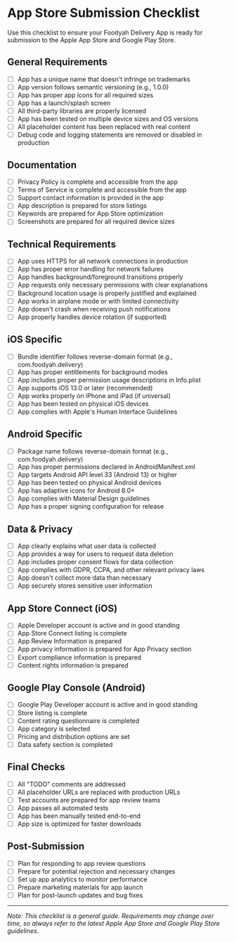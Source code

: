 # App Store Submission Checklist

Use this checklist to ensure your Foodyah Delivery App is ready for submission to the Apple App Store and Google Play Store.

## General Requirements

- [ ] App has a unique name that doesn't infringe on trademarks
- [ ] App version follows semantic versioning (e.g., 1.0.0)
- [ ] App has proper app icons for all required sizes
- [ ] App has a launch/splash screen
- [ ] All third-party libraries are properly licensed
- [ ] App has been tested on multiple device sizes and OS versions
- [ ] All placeholder content has been replaced with real content
- [ ] Debug code and logging statements are removed or disabled in production

## Documentation

- [ ] Privacy Policy is complete and accessible from the app
- [ ] Terms of Service is complete and accessible from the app
- [ ] Support contact information is provided in the app
- [ ] App description is prepared for store listings
- [ ] Keywords are prepared for App Store optimization
- [ ] Screenshots are prepared for all required device sizes

## Technical Requirements

- [ ] App uses HTTPS for all network connections in production
- [ ] App has proper error handling for network failures
- [ ] App handles background/foreground transitions properly
- [ ] App requests only necessary permissions with clear explanations
- [ ] Background location usage is properly justified and explained
- [ ] App works in airplane mode or with limited connectivity
- [ ] App doesn't crash when receiving push notifications
- [ ] App properly handles device rotation (if supported)

## iOS Specific

- [ ] Bundle identifier follows reverse-domain format (e.g., com.foodyah.delivery)
- [ ] App has proper entitlements for background modes
- [ ] App includes proper permission usage descriptions in Info.plist
- [ ] App supports iOS 13.0 or later (recommended)
- [ ] App works properly on iPhone and iPad (if universal)
- [ ] App has been tested on physical iOS devices
- [ ] App complies with Apple's Human Interface Guidelines

## Android Specific

- [ ] Package name follows reverse-domain format (e.g., com.foodyah.delivery)
- [ ] App has proper permissions declared in AndroidManifest.xml
- [ ] App targets Android API level 33 (Android 13) or higher
- [ ] App has been tested on physical Android devices
- [ ] App has adaptive icons for Android 8.0+
- [ ] App complies with Material Design guidelines
- [ ] App has a proper signing configuration for release

## Data & Privacy

- [ ] App clearly explains what user data is collected
- [ ] App provides a way for users to request data deletion
- [ ] App includes proper consent flows for data collection
- [ ] App complies with GDPR, CCPA, and other relevant privacy laws
- [ ] App doesn't collect more data than necessary
- [ ] App securely stores sensitive user information

## App Store Connect (iOS)

- [ ] Apple Developer account is active and in good standing
- [ ] App Store Connect listing is complete
- [ ] App Review Information is prepared
- [ ] App privacy information is prepared for App Privacy section
- [ ] Export compliance information is prepared
- [ ] Content rights information is prepared

## Google Play Console (Android)

- [ ] Google Play Developer account is active and in good standing
- [ ] Store listing is complete
- [ ] Content rating questionnaire is completed
- [ ] App category is selected
- [ ] Pricing and distribution options are set
- [ ] Data safety section is completed

## Final Checks

- [ ] All "TODO" comments are addressed
- [ ] All placeholder URLs are replaced with production URLs
- [ ] Test accounts are prepared for app review teams
- [ ] App passes all automated tests
- [ ] App has been manually tested end-to-end
- [ ] App size is optimized for faster downloads

## Post-Submission

- [ ] Plan for responding to app review questions
- [ ] Prepare for potential rejection and necessary changes
- [ ] Set up app analytics to monitor performance
- [ ] Prepare marketing materials for app launch
- [ ] Plan for post-launch updates and bug fixes

---

*Note: This checklist is a general guide. Requirements may change over time, so always refer to the latest Apple App Store and Google Play Store guidelines.*